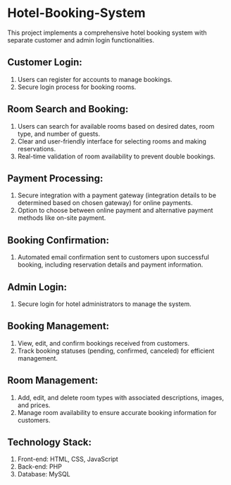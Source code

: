 # Hotel-Booking-System
This project implements a comprehensive hotel booking system with separate customer and admin login functionalities.

## Customer Login:
1. Users can register for accounts to manage bookings.
2. Secure login process for booking rooms.

## Room Search and Booking:
1. Users can search for available rooms based on desired dates, room type, and number of guests.
2. Clear and user-friendly interface for selecting rooms and making reservations.
3. Real-time validation of room availability to prevent double bookings.

## Payment Processing:
1. Secure integration with a payment gateway (integration details to be determined based on chosen gateway) for online payments.
2. Option to choose between online payment and alternative payment methods like on-site payment.

## Booking Confirmation:
1. Automated email confirmation sent to customers upon successful booking, including reservation details and payment information.

## Admin Login:
1. Secure login for hotel administrators to manage the system.

## Booking Management:
1. View, edit, and confirm bookings received from customers.
2. Track booking statuses (pending, confirmed, canceled) for efficient management.

## Room Management:
1. Add, edit, and delete room types with associated descriptions, images, and prices.
2. Manage room availability to ensure accurate booking information for customers.
   
## Technology Stack:
1. Front-end: HTML, CSS, JavaScript
2. Back-end: PHP
3. Database: MySQL
